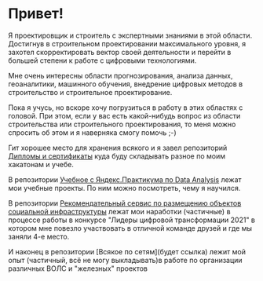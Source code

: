 # Привет! 

Я проектировщик и строитель с экспертными знаниями в этой области. Достигнув в строительном проектировании максимального уровня, я захотел скорректировать вектор своей деятельности и перейти в большей степени к работе с цифровыми технологиями. 

Мне очень интересны области прогнозирования, анализа данных, геоаналитики, машинного обучения, внедрение цифровых методов в строительство и строительное проектирование.

Пока я учусь, но вскоре хочу погрузиться в работу в этих областях с головой. При этом, если у вас есть какой-нибудь вопрос из области строительства или строительного проектирования, то меня можно спросить об этом и я наверняка смогу помочь ;-)  

Гит хорошее место для хранения всякого и я завел репозиторий [Дипломы и сертификаты](https://github.com/IgorPtah/diploms)  куда буду складывать разное по моим хакатонам и учебе.

В репозитории [Учебное с Яндекс.Практикума по Data Analysis](https://github.com/IgorPtah/my_training_projects_on_data_analysis) лежат мои учебные проекты. По ним можно посмотреть, чему я научился.

В репозитории [Рекомендательный сервис по размещению объектов социальной инфраструктуры](https://github.com/IgorPtah/adm_report) лежат мои наработки (частичные) в процессе работы в конкурсе "Лидеры цифровой трансформации 2021" в котором мне повезло участвовать в отличной команде друзей и где мы заняли 4-е место.

И наконец в репозитории [Всякое по сетям](будет ссылка) лежит мой опыт (частичный, всё не могу выкладывать)в работе по организации различных ВОЛС и "железных" проектов


